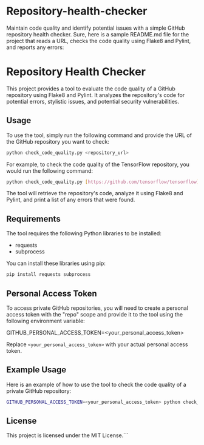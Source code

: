 # Repository-health-checker
Maintain code quality and identify potential issues with a simple GitHub repository health checker.
Sure, here is a sample README.md file for the project that reads a URL, checks the code quality using Flake8 and Pylint, and reports any errors:


# Repository Health Checker

This project provides a tool to evaluate the code quality of a GitHub repository using Flake8 and Pylint. It analyzes the repository's code for potential errors, stylistic issues, and potential security vulnerabilities.

## Usage

To use the tool, simply run the following command and provide the URL of the GitHub repository you want to check:
```bash
python check_code_quality.py <repository_url>
```

For example, to check the code quality of the TensorFlow repository, you would run the following command:

```bash
python check_code_quality.py [https://github.com/tensorflow/tensorflow](https://github.com/tensorflow/tensorflow)
```

The tool will retrieve the repository's code, analyze it using Flake8 and Pylint, and print a list of any errors that were found.

## Requirements

The tool requires the following Python libraries to be installed:

* requests
* subprocess

You can install these libraries using pip:
```bash
pip install requests subprocess
```

## Personal Access Token

To access private GitHub repositories, you will need to create a personal access token with the "repo" scope and provide it to the tool using the following environment variable:


GITHUB_PERSONAL_ACCESS_TOKEN=<your_personal_access_token>


Replace `<your_personal_access_token>` with your actual personal access token.

## Example Usage

Here is an example of how to use the tool to check the code quality of a private GitHub repository:

```bash
GITHUB_PERSONAL_ACCESS_TOKEN=<your_personal_access_token> python check_code_quality.py <private_repository_url>
```

## License

This project is licensed under the MIT License.```
